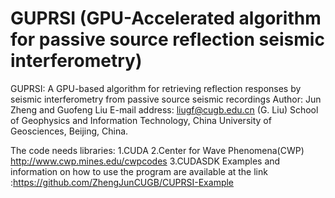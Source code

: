 # GUPRSI (GPU-Accelerated algorithm for passive source reflection seismic interferometry)
GUPRSI: A GPU-based algorithm for retrieving reflection responses by seismic interferometry from passive source seismic recordings
Author: Jun Zheng and Guofeng Liu
E-mail address: liugf@cugb.edu.cn (G. Liu)
School of Geophysics and Information Technology, China University of Geosciences, Beijing, China.

The code needs libraries:
1.CUDA 
2.Center for Wave Phenomena(CWP) http://www.cwp.mines.edu/cwpcodes
3.CUDASDK
Examples and information on how to use the program are available at the link :https://github.com/ZhengJunCUGB/CUPRSI-Example
